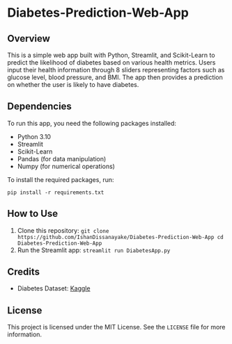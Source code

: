 # Diabetes-Prediction-Web-App
## Overview
This is a simple web app built with Python, Streamlit, and Scikit-Learn to predict the likelihood of diabetes based on various health metrics. Users input their health information through 8 sliders representing factors such as glucose level, blood pressure, and BMI. The app then provides a prediction on whether the user is likely to have diabetes.

## Dependencies
To run this app, you need the following packages installed:

* Python 3.10
* Streamlit
* Scikit-Learn
* Pandas (for data manipulation)
* Numpy (for numerical operations)

To install the required packages, run:

`pip install -r requirements.txt`

## How to Use
1. Clone this repository:
   `git clone https://github.com/IshanDissanayake/Diabetes-Prediction-Web-App
    cd Diabetes-Prediction-Web-App`
2. Run the Streamlit app:
   `streamlit run DiabetesApp.py`

## Credits
* Diabetes Dataset: [Kaggle](https://www.kaggle.com/datasets/akshaydattatraykhare/diabetes-dataset)

## License
This project is licensed under the MIT License. See the `LICENSE` file for more information.



